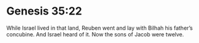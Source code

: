 # Genesis 35:22

While Israel lived in that land, Reuben went and lay with Bilhah his father’s concubine. And Israel heard of it. Now the sons of Jacob were twelve.
